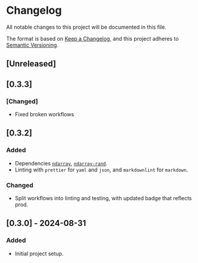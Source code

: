 # Changelog

All notable changes to this project will be documented in this file.

The format is based on [Keep a Changelog](https://keepachangelog.com/en/1.1.0/),
and this project adheres to [Semantic Versioning](https://semver.org/spec/v2.0.0.html).

## [Unreleased]

## [0.3.3]

### [Changed]

- Fixed broken workflows

## [0.3.2]

### Added

- Dependencies [`ndarray`](https://crates.io/crates/ndarray),
[`ndarray-rand`](https://crates.io/crates/ndarray-rand).
- Linting with `prettier` for `yaml` and `json`,
and `markdownlint` for `markdown`.

### Changed

- Split workflows into linting and testing, with updated badge that reflects prod.

## [0.3.0] - 2024-08-31

### Added

- Initial project setup.
